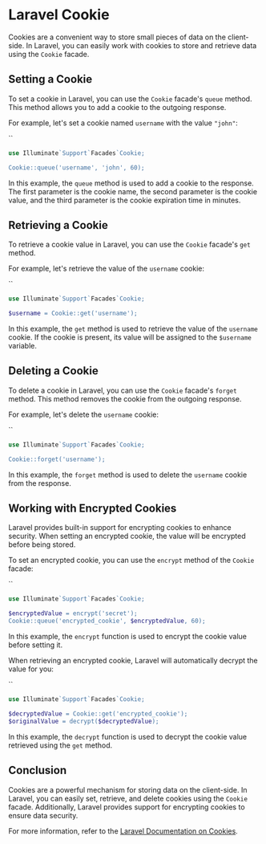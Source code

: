 # Laravel Cookie

Cookies are a convenient way to store small pieces of data on the client-side. In Laravel, you can easily work with cookies to store and retrieve data using the `Cookie` facade.

## Setting a Cookie

To set a cookie in Laravel, you can use the `Cookie` facade's `queue` method. This method allows you to add a cookie to the outgoing response.

For example, let's set a cookie named `username` with the value `"john"`:

``
```php
use Illuminate`Support`Facades`Cookie;

Cookie::queue('username', 'john', 60);
```

In this example, the `queue` method is used to add a cookie to the response. The first parameter is the cookie name, the second parameter is the cookie value, and the third parameter is the cookie expiration time in minutes.

## Retrieving a Cookie

To retrieve a cookie value in Laravel, you can use the `Cookie` facade's `get` method.

For example, let's retrieve the value of the `username` cookie:

``
```php
use Illuminate`Support`Facades`Cookie;

$username = Cookie::get('username');
```

In this example, the `get` method is used to retrieve the value of the `username` cookie. If the cookie is present, its value will be assigned to the `$username` variable.

## Deleting a Cookie

To delete a cookie in Laravel, you can use the `Cookie` facade's `forget` method. This method removes the cookie from the outgoing response.

For example, let's delete the `username` cookie:

``
```php
use Illuminate`Support`Facades`Cookie;

Cookie::forget('username');
```

In this example, the `forget` method is used to delete the `username` cookie from the response.

## Working with Encrypted Cookies

Laravel provides built-in support for encrypting cookies to enhance security. When setting an encrypted cookie, the value will be encrypted before being stored.

To set an encrypted cookie, you can use the `encrypt` method of the `Cookie` facade:

``
```php
use Illuminate`Support`Facades`Cookie;

$encryptedValue = encrypt('secret');
Cookie::queue('encrypted_cookie', $encryptedValue, 60);
```

In this example, the `encrypt` function is used to encrypt the cookie value before setting it.

When retrieving an encrypted cookie, Laravel will automatically decrypt the value for you:

``
```php
use Illuminate`Support`Facades`Cookie;

$decryptedValue = Cookie::get('encrypted_cookie');
$originalValue = decrypt($decryptedValue);
```

In this example, the `decrypt` function is used to decrypt the cookie value retrieved using the `get` method.

## Conclusion

Cookies are a powerful mechanism for storing data on the client-side. In Laravel, you can easily set, retrieve, and delete cookies using the `Cookie` facade. Additionally, Laravel provides support for encrypting cookies to ensure data security.

For more information, refer to the [Laravel Documentation on Cookies](https://laravel.com/docs/cookies).
